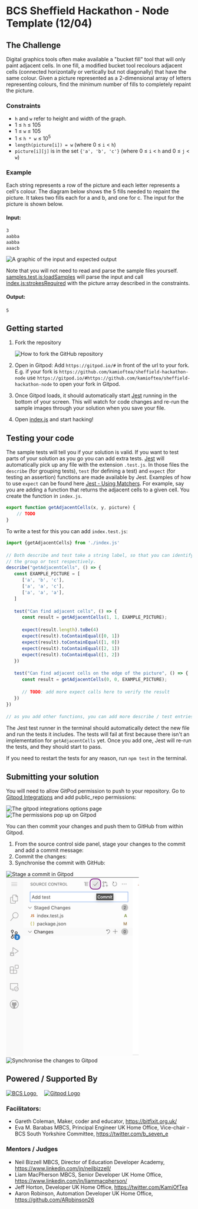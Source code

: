 # BCS Sheffield Hackathon - Node Template (12/04)

## The Challenge

Digital graphics tools often make available a "bucket fill" tool that will only paint adjacent cells. In one fill, a
modified bucket tool recolours adjacent cells (connected horizontally or vertically but not diagonally) that have the
same colour. Given a picture represented as a 2-dimensional array of letters representing colours, find the minimum
number of fills to completely repaint the picture.

### Constraints

* `h` and `w` refer to height and width of the graph.
* 1 ≤ `h` ≤ 105
* 1 ≤ `w` ≤ 105
* 1 ≤ `h * w` ≤ 10<sup>5</sup>
* `length(picture[i]) = w` (where 0 ≤ `i` < `h`)
* `picture[i][j]` is in the set `{'a', 'b', 'c'}` (where 0 ≤ `i` < `h` and 0 ≤ `j` < `w`)

### Example

Each string represents a row of the picture and each letter represents a cell's colour. The diagram below shows the 5
fills needed to repaint the picture. It takes two fills each for a and b, and one for c. The input for the picture is
shown below.

#### Input:

```
3
aabba
aabba
aaacb
```

![A graphic of the input and expected output](./docs/initial-with-output.png "A picture showing the above input in a grid twice. The left grid is labelled 'Initial Canvas', and the cells are plain white. The right is labelled 'Output (Number of Strokes): 5' and the cells are coloured in five blocks showing the five strokes required. The block of seven a's on the left is green, the top middle block of four b's is red, the top right block of two a's is light blue, and the single cell blocks of c and b in the bottom right are pale yellow and orange respectively.")

Note that you will not need to read and parse the sample files yourself.
[samples.test.js:loadSamples](https://github.com/jeff-horton-ho-sas/sheffield-hackathon-node/blob/main/samples.test.js#L5)
will parse the input and call
[index.js:strokesRequired](https://github.com/jeff-horton-ho-sas/sheffield-hackathon-node/blob/main/index.js#L1)
with the picture array described in the constraints.

#### Output:

`5`

## Getting started

1. Fork the repository
   
   ![How to fork the GitHub repository](./docs/fork.png "A screen shot of GitHub with the fork button highlighted. This is the 2nd button from the right in the row that includes the repository title.")

2. Open in Gitpod: Add `https://gitpod.io/#` in front of the url to your fork. E.g. if your fork is
   `https://github.com/kamioftea/sheffield-hackathon-node` use
   `https://gitpod.io/#https://github.com/kamioftea/sheffield-hackathon-node` to open your fork in Gitpod.

3. Once Gitpod loads, it should automatically start [Jest](https://jestjs.io/) running in the bottom of your screen.
   This will watch for code changes and re-run the sample images through your solution when you save your file.

4. Open [index.js](./index.js) and start hacking!

## Testing your code

The sample tests will tell you if your solution is valid. If you want to test parts of your solution as you go you can
add extra tests. [Jest](https://jestjs.io/) will automatically pick up any file with the extension `.test.js`. In those
files the `describe` (for grouping tests), `test` (for defining a test) and `expect` (for testing an assertion)
functions are made available by Jest. Examples of how to use `expect` can be found here
[Jest - Using Matchers](https://jestjs.io/docs/using-matchers). For example, say you are adding a function that returns
the adjacent cells to a given cell. You create the function in `index.js`.

```javascript
export function getAdjacentCells(x, y, picture) {
    // TODO
}
```

To write a test for this you can add `index.test.js`:

```javascript
import {getAdjacentCells} from './index.js'

// Both describe and test take a string label, so that you can identify what is passing/failing, and a function to run
// the group or test respectively.
describe("getAdjacentCells", () => {
   const EXAMPLE_PICTURE = [
      ['a', 'b', 'c'],
      ['a', 'a', 'c'],
      ['a', 'a', 'a'],
   ]

   test("Can find adjacent cells", () => {
      const result = getAdjacentCells(1, 1, EXAMPLE_PICTURE);
      
      expect(result.length).toBe(4)
      expect(result).toContainEqual([0, 1])
      expect(result).toContainEqual([1, 0])
      expect(result).toContainEqual([2, 1])
      expect(result).toContainEqual([1, 2])
   })
   
   test("Can find adjacent cells on the edge of the picture", () => {
      const result = getAdjacentCells(0, 0, EXAMPLE_PICTURE);
      
      // TODO: add more expect calls here to verify the result
   })
})

// as you add other functions, you can add more describe / test entries here
```
The Jest test runner in the terminal should automatically detect the new file and run the tests it includes. The tests 
will fail at first because there isn't an implementation for `getAdjacentCells` yet. Once you add one, Jest will re-run 
the tests, and they should start to pass.

If you need to restart the tests for any reason, run `npm test` in the terminal.
 
## Submitting your solution

You will need to allow GitPod permission to push to your repository. Go to 
[Gitpod Integrations](https://gitpod.io/integrations) and add public_repo permissions:

<img src="./docs/gitpod-integrations.png"  alt="The gitpod integrations options page"/>

<img src="./docs/gitpod-permissions.png"  alt="The permissions pop up on Gitpod"/>

You can then commit your changes and push them to GitHub from within Gitpod.

1. From the source control side panel, stage your changes to the commit and add a commit message:
2. Commit the changes:
3. Synchronise the commit with GitHub:
   
<img src="./docs/gitpod-stage.png" width="320" alt="Stage a commit in Gitpod"/>
&emsp;
<img src="./docs/gitpod-commit.png" width="360" alt="Commit in Gitpod"/>
&emsp;
<img src="./docs/gitpod-sync.png" width="320" alt="Synchronise the changes to Gitpod"/>

## Powered / Supported By

<a href="https://www.bcs.org/membership-and-registrations/member-communities/south-yorkshire-branch/">
    <!--suppress CheckImageSize -->
    <img src="./docs/bcs-logo.png" width="100" height="140"  alt="BCS Logo"/>
</a>
&emsp;
<a href="https://www.gitpod.io/">
    <img src="./docs/gitpod-logo.png" alt="Gitpod Logo"/>
</a>

### Facilitators:

- Gareth Coleman, Maker, coder and educator, https://bitfixit.org.uk/
- Eva M. Barabas MBCS, Principal Engineer UK Home Office, Vice-chair - BCS South Yorkshire Committee, https://twitter.com/b_seven_e

### Mentors / Judges

- Neil Bizzell MBCS, Director of Education Developer Academy, https://www.linkedin.com/in/neilbizzell/
- Liam MacPherson MBCS, Senior Developer UK Home Office, https://www.linkedin.com/in/liammacpherson/
- Jeff Horton, Developer UK Home Office, https://twitter.com/KamiOfTea
- Aaron Robinson, Automation Developer UK Home Office, https://github.com/ARobinson26